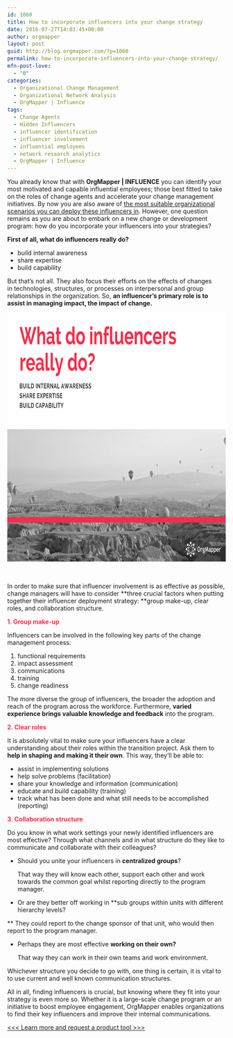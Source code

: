```yaml
---
id: 1060
title: How to incorporate influencers into your change strategy
date: 2016-07-27T14:03:45+00:00
author: orgmapper
layout: post
guid: http://blog.orgmapper.com/?p=1060
permalink: how-to-incorporate-influencers-into-your-change-strategy/
mfn-post-love:
  - "0"
categories:
  - Organizational Change Management
  - Organizational Network Analysis
  - OrgMapper | Influence
tags:
  - Change Agents
  - Hidden Influencers
  - influencer identification
  - influencer involvement
  - influential employees
  - network research analytics
  - OrgMapper | Influence
---
```

You already know that with **OrgMapper | INFLUENCE** you can identify your most motivated and capable influential employees; those best fitted to take on the roles of change agents and accelerate your change management initiatives. By now you are also aware of [the most suitable organizational scenarios you can deploy these influencers in](http://blog.orgmapper.com/2016/07/05/elect-empower-enhance-top-3-influencer-involvement-scenarios/). However, one question remains as you are about to embark on a new change or development program: how do you incorporate your influencers into your strategies?

**First of all, what do influencers really do?** 

  * build internal awareness
  * share expertise
  * build capability

But that&#8217;s not all. They also focus their efforts on the effects of changes in technologies, structures, or processes on interpersonal and group relationships in the organization. So, **an influencer&#8217;s primary role is to assist in managing impact, the impact of change.**

<img class=" wp-image-1081 aligncenter" src="/images/2016/07/What-an-influencer-does-1024x768.png" alt="What an influencer does" width="764" height="573" />

&nbsp;

In order to make sure that influencer involvement is as effective as possible, change managers will have to consider **three crucial factors when putting together their influencer deployment strategy: **group make-up, clear roles, and collaboration structure.

<span style="color: #f92c49;"><strong>1. Group make-up</strong></span>
  
Influencers can be involved in the following key parts of the change management process:

  1. functional requirements
  2. impact assessment
  3. communications
  4. training
  5. change readiness

The more diverse the group of influencers, the broader the adoption and reach of the program across the workforce. Furthermore, **varied experience brings valuable knowledge and feedback** into the program.

<span style="color: #f92c49;"><strong>2. Clear roles</strong></span>

It is absolutely vital to make sure your influencers have a clear understanding about their roles within the transition project. Ask them to **help in shaping and making it their own**. This way, they&#8217;ll be able to:

  * assist in implementing solutions
  * help solve problems (facilitation)
  * share your knowledge and information (communication)
  * educate and build capability (training)
  * track what has been done and what still needs to be accomplished (reporting)

<span style="color: #f92c49;"><strong>3. Collaboration structure</strong></span>

Do you know in what work settings your newly identified influencers are most effective? Through what channels and in what structure do they like to communicate and collaborate with their colleagues?

  * Should you unite your influencers in **centralized groups**?
  
    That way they will know each other, support each other and work towards the common goal whilst reporting directly to the program manager.
  * Or are they better off working in **sub groups within units with different hierarchy levels?
  
** They could report to the change sponsor of that unit, who would then report to the program manager.
  * Perhaps they are most effective **working on their own?**
  
    That way they can work in their own teams and work environment.

Whichever structure you decide to go with, one thing is certain, it is vital to to use current and well known communication structures.

All in all, finding influencers is crucial, but knowing where they fit into your strategy is even more so. Whether it is a large-scale change program or an initiative to boost employee engagement, OrgMapper enables organizations to find their key influencers and improve their internal communications.

<a href="http://orgmapper.com/influence/" target="_blank" rel="noopener noreferrer"><<< Learn more and request a product tool >>></a>